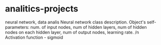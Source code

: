 # analitics-projects
neural network, data analis
Neural network class description. 
Object's self-parameters: num. of input nodes, num of hidden layers, num of hidden nodes on each hidden layer, num of output nodes, learning rate. /n
Activation function - sigmoid

